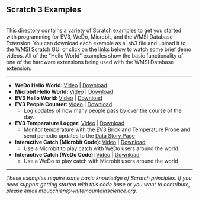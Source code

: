 <h2>Scratch 3 Examples</h2>
<br />
This directory contains a variety of Scratch examples to get you started with programming for EV3, WeDo, Microbit, and the WMSI Database Extension. You can download each example as a .sb3 file and upload it to the <a href="https://wmsi.github.io/scratch-gui">WMSI Scratch GUI</a> or click on the links below to watch some brief demo videos. All of the "Hello World" examples show the basic functionality of one of the hardware extensions being used with the WMSI Database extension.
<br />
<hr>

<ul>
	<li><b>WeDo Hello World: </b>
		<a href="https://drive.google.com/open?id=1rvEnJ7mbZBfOPXvjD73pI6R2JF2DdwXe">Video</a> | 
		<a href="https://github.com/wmsi/scratch-dev/raw/master/scratch3-examples/wedo/WeDo-DB-HelloWorld.sb3">Download</a>
	</li>
	<li><b>Microbit Hello World: </b>
		<a href="https://drive.google.com/open?id=1u8n1VvAHX5lODiKigd72jPljJ7F_cADP">Video</a> |
		<a href="https://github.com/wmsi/scratch-dev/raw/master/scratch3-examples/microbit/Microbit-DB-HelloWorld.sb3">Download</a>
	</li>
	<li><b>EV3 Hello World: </b>
		<a href="https://drive.google.com/open?id=1mk1PshRdG052B9Nc0s9-dncjk7e4H6AV">Video</a> | 
		<a href="https://github.com/wmsi/scratch-dev/raw/master/scratch3-examples/EV3/EV3-DB-HelloWorld.sb3">Download</a>
	</li>
	<li><b>EV3 People Counter: </b>
		<a href="https://drive.google.com/open?id=1TznmQSv8MNg9oLu99sPs0XT0MPOyAtGp">Video</a> | 
		<a href="https://github.com/wmsi/scratch-dev/raw/master/scratch3-examples/EV3/People_Counter_1hr_window.sb3">Download</a>
		<ul><li>Log updates of how many people pass by over the course of the day.</li></ul>
	</li>
	<li><b>EV3 Temperature Logger: </b>
		<a href="https://drive.google.com/open?id=1BsJUAvr5b78qWsO8HcWCNOpiw5ItjiXX">Video</a> | 
		<a href="https://github.com/wmsi/scratch-dev/raw/master/scratch3-examples/EV3/EV3-Temp-Logger.sb3">Download</a>
		<ul><li>Monitor temperature with the EV3 Brick and Temperature Probe and send periodic updates to the <a href="https://wmsinh.org/data-story">Data Story Page</a></li></ul>
	</li>
	<li><b>Interactive Catch (Microbit Code): </b>
		<a href="https://drive.google.com/open?id=1mGh3LFCBlJ-pzV2seY2AivGuKedNfKdw">Video</a> | 
		<a href="https://github.com/wmsi/scratch-dev/raw/master/scratch3-examples/microbit/Microbit-WeDo_remote_catch.sb3">Download</a>
		<ul><li>Use a Microbit to play catch with WeDo users around the world</li></ul>
	</li>
	<li><b>Interactive Catch (WeDo Code): </b>
		<a href="https://drive.google.com/open?id=12bFYfpHJMOuh0DFtRqdDwJwGm61ocmMC">Video</a> | 
		<a href="https://github.com/wmsi/scratch-dev/raw/master/scratch3-examples/wedo/WeDo-Microbit_remote_catch.sb3">Download</a>
		<ul><li>Use a WeDo to play catch with Microbit users around the world</li></ul>
	</li>
</ul>
<hr>

<i>These examples require some basic knowledge of Scratch principles. If you need support getting started with this code base or you want to contribute, please email mbucchieri@whitemountainscience.org.</i>